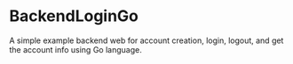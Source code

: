 # BackendLoginGo
A simple example backend web for account creation, login, logout, and get the account info using Go language.